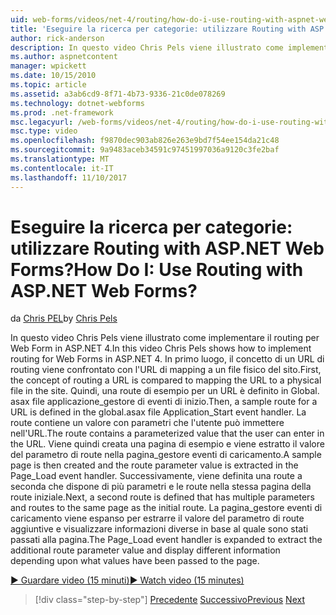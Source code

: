 ```yaml
---
uid: web-forms/videos/net-4/routing/how-do-i-use-routing-with-aspnet-web-forms
title: 'Eseguire la ricerca per categorie: utilizzare Routing with ASP.NET Web Forms? | Microsoft Docs'
author: rick-anderson
description: In questo video Chris Pels viene illustrato come implementare il routing per Web Form in ASP.NET 4. In primo luogo, il concetto di un URL di routing viene confrontato il mapping dell'URL di una p...
ms.author: aspnetcontent
manager: wpickett
ms.date: 10/15/2010
ms.topic: article
ms.assetid: a3ab6cd9-8f71-4b73-9336-21c0de078269
ms.technology: dotnet-webforms
ms.prod: .net-framework
msc.legacyurl: /web-forms/videos/net-4/routing/how-do-i-use-routing-with-aspnet-web-forms
msc.type: video
ms.openlocfilehash: f9870dec903ab826e263e9bd7f54ee154da21c48
ms.sourcegitcommit: 9a9483aceb34591c97451997036a9120c3fe2baf
ms.translationtype: MT
ms.contentlocale: it-IT
ms.lasthandoff: 11/10/2017
---
```

<a name="how-do-i-use-routing-with-aspnet-web-forms"></a><span data-ttu-id="7518f-105">Eseguire la ricerca per categorie: utilizzare Routing with ASP.NET Web Forms?</span><span class="sxs-lookup"><span data-stu-id="7518f-105">How Do I: Use Routing with ASP.NET Web Forms?</span></span>
====================
<span data-ttu-id="7518f-106">da [Chris PEL](https://twitter.com/chrispels)</span><span class="sxs-lookup"><span data-stu-id="7518f-106">by [Chris Pels](https://twitter.com/chrispels)</span></span>

<span data-ttu-id="7518f-107">In questo video Chris Pels viene illustrato come implementare il routing per Web Form in ASP.NET 4.</span><span class="sxs-lookup"><span data-stu-id="7518f-107">In this video Chris Pels shows how to implement routing for Web Forms in ASP.NET 4.</span></span> <span data-ttu-id="7518f-108">In primo luogo, il concetto di un URL di routing viene confrontato con l'URL di mapping a un file fisico del sito.</span><span class="sxs-lookup"><span data-stu-id="7518f-108">First, the concept of routing a URL is compared to mapping the URL to a physical file in the site.</span></span> <span data-ttu-id="7518f-109">Quindi, una route di esempio per un URL è definito in Global. asax file applicazione\_gestore di eventi di inizio.</span><span class="sxs-lookup"><span data-stu-id="7518f-109">Then, a sample route for a URL is defined in the global.asax file Application\_Start event handler.</span></span> <span data-ttu-id="7518f-110">La route contiene un valore con parametri che l'utente può immettere nell'URL.</span><span class="sxs-lookup"><span data-stu-id="7518f-110">The route contains a parameterized value that the user can enter in the URL.</span></span> <span data-ttu-id="7518f-111">Viene quindi creata una pagina di esempio e viene estratto il valore del parametro di route nella pagina\_gestore eventi di caricamento.</span><span class="sxs-lookup"><span data-stu-id="7518f-111">A sample page is then created and the route parameter value is extracted in the Page\_Load event handler.</span></span> <span data-ttu-id="7518f-112">Successivamente, viene definita una route a seconda che dispone di più parametri e le route nella stessa pagina della route iniziale.</span><span class="sxs-lookup"><span data-stu-id="7518f-112">Next, a second route is defined that has multiple parameters and routes to the same page as the initial route.</span></span> <span data-ttu-id="7518f-113">La pagina\_gestore eventi di caricamento viene espanso per estrarre il valore del parametro di route aggiuntive e visualizzare informazioni diverse in base al quale sono stati passati alla pagina.</span><span class="sxs-lookup"><span data-stu-id="7518f-113">The Page\_Load event handler is expanded to extract the additional route parameter value and display different information depending upon what values have been passed to the page.</span></span>

[<span data-ttu-id="7518f-114">&#9654; Guardare video (15 minuti)</span><span class="sxs-lookup"><span data-stu-id="7518f-114">&#9654; Watch video (15 minutes)</span></span>](https://channel9.msdn.com/Blogs/ASP-NET-Site-Videos/how-do-i-use-routing-with-aspnet-web-forms)

>[!div class="step-by-step"]
<span data-ttu-id="7518f-115">[Precedente](aspnet-4-quick-hit-outbound-webforms-routing.md)
[Successivo](how-do-i-work-with-urls-in-aspnet-routing.md)</span><span class="sxs-lookup"><span data-stu-id="7518f-115">[Previous](aspnet-4-quick-hit-outbound-webforms-routing.md)
[Next](how-do-i-work-with-urls-in-aspnet-routing.md)</span></span>
